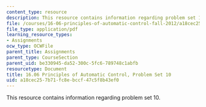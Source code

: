 ```yaml
---
content_type: resource
description: This resource contains information regarding problem set 10.
file: /courses/16-06-principles-of-automatic-control-fall-2012/a18cec257b71fc8ebccf47c5f8b43ef0_MIT16_06F12_ProblemsSet_10.pdf
file_type: application/pdf
learning_resource_types:
- Assignments
ocw_type: OCWFile
parent_title: Assignments
parent_type: CourseSection
parent_uid: be330945-da52-300c-5fc6-789748c1abfb
resourcetype: Document
title: 16.06 Principles of Automatic Control, Problem Set 10
uid: a18cec25-7b71-fc8e-bccf-47c5f8b43ef0
---
```

This resource contains information regarding problem set 10.